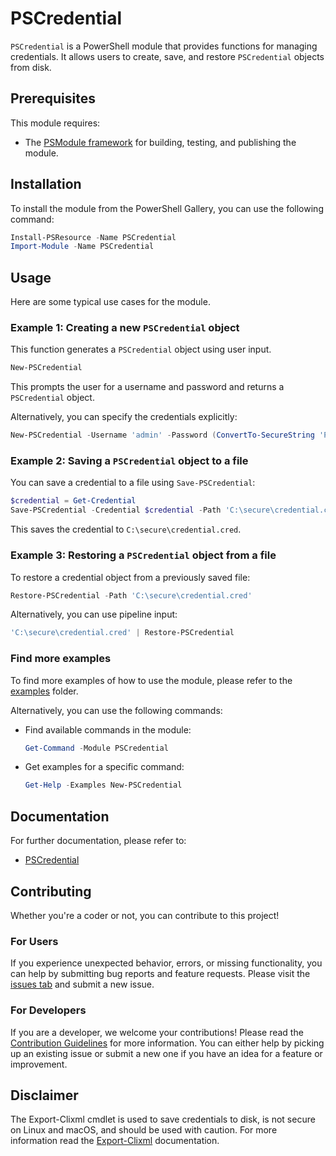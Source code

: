 # PSCredential

`PSCredential` is a PowerShell module that provides functions for managing credentials.
It allows users to create, save, and restore `PSCredential` objects from disk.

## Prerequisites

This module requires:

- The [PSModule framework](https://github.com/PSModule) for building, testing, and publishing the module.

## Installation

To install the module from the PowerShell Gallery, you can use the following command:

```powershell
Install-PSResource -Name PSCredential
Import-Module -Name PSCredential
```

## Usage

Here are some typical use cases for the module.

### Example 1: Creating a new `PSCredential` object

This function generates a `PSCredential` object using user input.

```powershell
New-PSCredential
```

This prompts the user for a username and password and returns a `PSCredential` object.

Alternatively, you can specify the credentials explicitly:

```powershell
New-PSCredential -Username 'admin' -Password (ConvertTo-SecureString 'P@ssw0rd!' -AsPlainText -Force)
```

### Example 2: Saving a `PSCredential` object to a file

You can save a credential to a file using `Save-PSCredential`:

```powershell
$credential = Get-Credential
Save-PSCredential -Credential $credential -Path 'C:\secure\credential.cred'
```

This saves the credential to `C:\secure\credential.cred`.

### Example 3: Restoring a `PSCredential` object from a file

To restore a credential object from a previously saved file:

```powershell
Restore-PSCredential -Path 'C:\secure\credential.cred'
```

Alternatively, you can use pipeline input:

```powershell
'C:\secure\credential.cred' | Restore-PSCredential
```

### Find more examples

To find more examples of how to use the module, please refer to the [examples](examples) folder.

Alternatively, you can use the following commands:

- Find available commands in the module:

  ```powershell
  Get-Command -Module PSCredential
  ```

- Get examples for a specific command:

  ```powershell
  Get-Help -Examples New-PSCredential
  ```

## Documentation

For further documentation, please refer to:

- [PSCredential](https://psmodule.io/PSCredential/)

## Contributing

Whether you're a coder or not, you can contribute to this project!

### For Users

If you experience unexpected behavior, errors, or missing functionality, you can help by submitting bug reports and feature requests.
Please visit the [issues tab](https://github.com/PSModule/PSCredential/issues) and submit a new issue.

### For Developers

If you are a developer, we welcome your contributions!
Please read the [Contribution Guidelines](CONTRIBUTING.md) for more information.
You can either help by picking up an existing issue or submit a new one if you have an idea for a feature or improvement.

## Disclaimer

The Export-Clixml cmdlet is used to save credentials to disk, is not secure on Linux and macOS, and should be used with caution.
For more information read the [Export-Clixml](https://learn.microsoft.com/en-us/powershell/module/microsoft.powershell.utility/export-clixml?view=powershell-7.5#example-4-exporting-a-credential-object-on-linux-or-macos) documentation.
